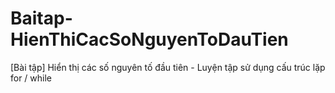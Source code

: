 # Baitap-HienThiCacSoNguyenToDauTien
[Bài tập] Hiển thị các số nguyên tố đầu tiên - Luyện tập sử dụng cấu trúc lặp for / while

